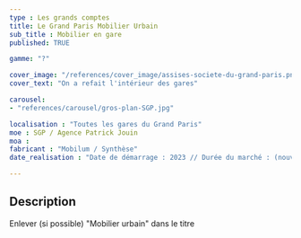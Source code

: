 ```yaml
---
type : Les grands comptes
title: Le Grand Paris Mobilier Urbain
sub_title : Mobilier en gare
published: TRUE

gamme: "?" 

cover_image: "/references/cover_image/assises-societe-du-grand-paris.png"
cover_text: "On a refait l'intérieur des gares"

carousel: 
- "references/carousel/gros-plan-SGP.jpg"

localisation : "Toutes les gares du Grand Paris"
moe : SGP / Agence Patrick Jouin
moa :
fabricant : "Mobilum / Synthèse"
date_realisation : "Date de démarrage : 2023 // Durée du marché : (nouvelles conditions)"

---
```


## Description

Enlever (si possible) "Mobilier urbain" dans le titre

